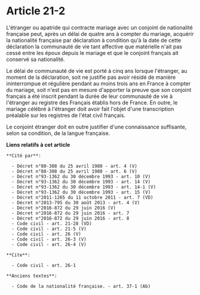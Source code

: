 # Article 21-2

L'étranger ou apatride qui contracte mariage avec un conjoint de nationalité française peut, après un délai de quatre ans à
compter du mariage, acquérir la nationalité française par déclaration à condition qu'à la date de cette déclaration la
communauté de vie tant affective que matérielle n'ait pas cessé entre les époux depuis le mariage et que le conjoint français
ait conservé sa nationalité. 

Le délai de communauté de vie est porté à cinq ans lorsque l'étranger, au moment de la déclaration, soit ne justifie pas
avoir résidé de manière ininterrompue et régulière pendant au moins trois ans en France à compter du mariage, soit n'est pas
en mesure d'apporter la preuve que son conjoint français a été inscrit pendant la durée de leur communauté de vie à
l'étranger au registre des Français établis hors de France. En outre, le mariage célébré à l'étranger doit avoir fait l'objet
d'une transcription préalable sur les registres de l'état civil français. 

Le conjoint étranger doit en outre justifier d'une connaissance suffisante, selon sa condition, de la langue française.

**Liens relatifs à cet article**

	**Cité par**:

	  - Décret n°80-308 du 25 avril 1980 - art. 4 (V)
	  - Décret n°80-308 du 25 avril 1980 - art. 6 (V)
	  - Décret n°93-1362 du 30 décembre 1993 - art. 10 (V)
	  - Décret n°93-1362 du 30 décembre 1993 - art. 14 (V)
	  - Décret n°93-1362 du 30 décembre 1993 - art. 14-1 (V)
	  - Décret n°93-1362 du 30 décembre 1993 - art. 15 (V)
	  - Décret n°2011-1265 du 11 octobre 2011 - art. 7 (VD)
	  - Décret n°2013-795 du 30 août 2013 - art. 4 (V)
	  - Décret n°2016-872 du 29 juin 2016 (V)
	  - Décret n°2016-872 du 29 juin 2016 - art. 7
	  - Décret n°2016-872 du 29 juin 2016 - art. 8
	  - Code civil - art. 21-28 (VD)
	  - Code civil - art. 21-5 (V)
	  - Code civil - art. 26 (V)
	  - Code civil - art. 26-3 (V)
	  - Code civil - art. 26-4 (V)

	**Cite**:

	  - Code civil - art. 26-1

	**Anciens textes**:

	  - Code de la nationalité française. - art. 37-1 (Ab)
